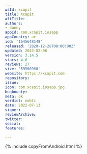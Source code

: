 ```yaml
---
wsId: xcapit
title: Xcapit
altTitle: 
authors:
- danny
appId: com.xcapit.iosapp
appCountry: ar
idd: '1545648148'
released: '2020-12-28T08:00:00Z'
updated: 2023-02-06
version: 3.14.5
stars: 4.6
reviews: 27
size: '59560960'
website: https://xcapit.com
repository: 
issue: 
icon: com.xcapit.iosapp.jpg
bugbounty: 
meta: ok
verdict: nobtc
date: 2022-07-13
signer: 
reviewArchive: 
twitter: 
social: 
features: 

---
```


{% include copyFromAndroid.html %}